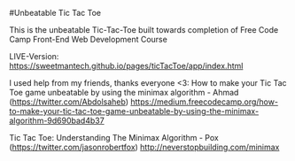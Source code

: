 #Unbeatable Tic Tac Toe

This is the unbeatable Tic-Tac-Toe built towards completion of Free Code Camp Front-End Web Development Course

LIVE-Version: https://sweetmantech.github.io/pages/ticTacToe/app/index.html

I used help from my friends, thanks everyone <3: How to make your Tic Tac Toe game unbeatable by using the minimax algorithm - Ahmad (https://twitter.com/Abdolsaheb) https://medium.freecodecamp.org/how-to-make-your-tic-tac-toe-game-unbeatable-by-using-the-minimax-algorithm-9d690bad4b37

Tic Tac Toe: Understanding The Minimax Algorithm - Pox (https://twitter.com/jasonrobertfox)
http://neverstopbuilding.com/minimax
